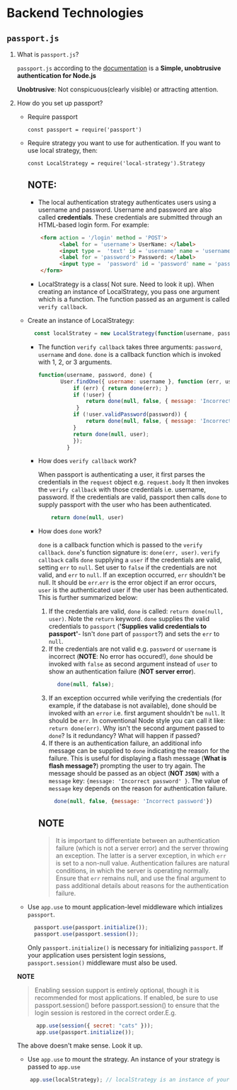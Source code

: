 # Backend Technologies
## `passport.js`
1. What is `passport.js`?

   `passport.js` according to the [documentation](http://www.passportjs.org/) is a **Simple, unobtrusive authentication for Node.js**
   
      **Unobtrusive**: Not conspicuous(clearly visible) or attracting attention.
2. How do you set up passport?
     -  Require passport
     
         `const passport = require('passport')`
     -  Require strategy you want to use for authentication. If you want to use local strategy, then:
     
         `const LocalStrategy = require('local-strategy').Strategy`
         ## **NOTE**: 
         -  The local authentication strategy authenticates users using a username and password. Username and password are also called **credentials**. These credentials are submitted through an HTML-based login form. For example:
         ```html
             <form action = '/login' method = 'POST'>
                   <label for = 'username'> UserName: </label>
                   <input type =  'text' id = 'username' name = 'username' required >
                   <label for = 'password'> Password: </label>
                   <input type =  'password' id = 'password' name = 'password' required >
             </form>
         ```
         -  LocalStrategy is a class( Not sure. Need to look it up). When creating an instance of LocalStrategy, you pass one argument which is a function. The function passed as an argument is called `verify callback`.
     - Create an instance of LocalStrategy:
        ```javascript
          const localStratey = new LocalStrategy(function(username, password, done){   })   // Check whether it can be assigned to a variable
        ```
          -  The function `verify callback` takes three arguments: `password`, `username` and `done`. `done` is a callback function which is invoked with 1, 2, or 3 arguments.
              ```javascript
              function(username, password, done) {
                     User.findOne({ username: username }, function (err, user) {
                         if (err) { return done(err); }
                         if (!user) {
                             return done(null, false, { message: 'Incorrect username.' });
                          }
                         if (!user.validPassword(password)) {
                             return done(null, false, { message: 'Incorrect password.' });
                         }
                         return done(null, user);
                         });
                       }
              ```
          -  How does `verify callback` work?
          
              When passport is authenticating a user, it first parses the credentials in the `request` object e.g. `request.body` It then invokes the `verify callback` with those credentials i.e. username, password. If the credentials are valid, passport then calls `done` to supply passport with the user who has been  authenticated.
              ```javascript
                  return done(null, user)
              ```
          -  How does `done` work?
          
              `done` is a callback function which is passed to the `verify callback`. `done`'s function signature is: `done(err, user)`. `verify callback`  calls `done` supplying a `user` if the credentials are valid, setting `err` to `null`. Set user to `false` if the credentials are not valid, and `err` to `null`. If an exception occurred, `err` shouldn't be null. It should be `err`.`err` is the error object if an error occurs, `user` is the authenticated user if the user has been authenticated. This is further summarized below:
              1. If the credentials are valid, `done` is called:  `return done(null, user)`. Note the `return` keyword. `done` supplies the valid credentials to `passport` (**'Supplies valid credentials to passport'**- Isn't `done` part of `passport`?) and sets the `err` to `null`.
              2. If the credentials are not valid e.g. `password` or `username` is incorrect (**NOTE**: No error has occured!), `done` should be invoked with `false` as second argument instead of `user` to show an authentication failure (**NOT server error**). 
              ```javascript
                    done(null, false);
              ```
              3. If an exception occurred while verifying the credentials (for example, if the database is not available), done should be invoked with an `error` i.e. first argument shouldn't be `null`. It should be `err`. In conventional Node style you can call it like: `return done(err)`. Why isn't the second argument passed to `done`? Is it redundancy? What will happen if passed? 
              4. If there is an authentication failure, an additional info message can be supplied to `done` indicating the reason for the failure. This is useful for displaying a flash message (**What is flash message?**) prompting the user to try again. The message should be passed as an object (**NOT `JSON`**) with a `message` key: `{message: 'Incorrect password' }`. The value of `message` key depends on the reason for authentication failure. 
              ```javascript
                   done(null, false, {message: 'Incorrect password'})
              ```
              ## **NOTE**
               > It is important to differentiate between an authentication failure (which is not a server error) and the server throwing an exception. The latter is a server exception, in which `err` is set to a non-null value. Authentication failures are natural conditions, in which the server is operating normally. Ensure that `err` remains null, and use the final argument to pass additional details about reasons for the authentication failure.
     - Use `app.use` to mount application-level middleware which intializes `passport`. 
        ```javascript
          passport.use(passport.initialize());
          passport.use(passport.session());
          ```
          Only `passport.initialize()` is necessary for initializing `passport`. If your application uses persistent login sessions,  
          `passport.session()` middleware must also be used.

      **NOTE**
      > Enabling session support is entirely optional, though it is recommended for most applications. If enabled, be sure to use     
        passport.session() before passport.session() to ensure that the login session is restored in the correct order.E.g.
       
     ```javascript
           app.use(session({ secret: "cats" }));
           app.use(passport.initialize());
      ```
      The above doesn't make sense. Look it up.
    - Use `app.use` to mount the strategy. An instance of your strategy is passed to `app.use`
    
    ```javascript
        app.use(localStrategy); // localStrategy is an instance of your LocalStrategy class
    ```
    
    
    
         
        
    

